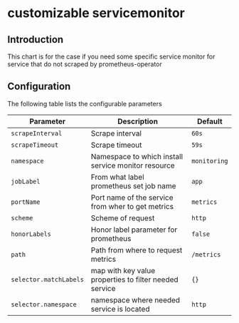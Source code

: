 # customizable servicemonitor 

## Introduction

This chart is for the case if you need some specific service monitor for service that do not scraped by prometheus-operator

## Configuration

The following table lists the configurable parameters

|          Parameter          |                      Description                       |          Default           |
| --------------------------- | ------------------------------------------------------ | -------------------------- |
| `scrapeInterval`            | Scrape interval                                        | `60s`                      | 
| `scrapeTimeout`             | Scrape timeout                                         | `59s`                      |
| `namespace`                 | Namespace to which install service monitor resource    | `monitoring`               |
| `jobLabel`                  | From what label prometheus set job name                | `app`                      |
| `portName`                  | Port name of the service from wher to get metrics      | `metrics`                  |
| `scheme`                    | Scheme of request                                      | `http`                     |
| `honorLabels`               | Honor label parameter for prometheus                   | `false`                    |
| `path`                      | Path from where to request metrics                     | `/metrics`                 |
| `selector.matchLabels`      | map with key value properties to filter needed service | `{}`                       |
| `selector.namespace`        | namespace where needed service is located              | `http`                     |

